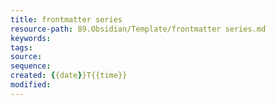 ```yaml
---
title: frontmatter series
resource-path: 89.Obsidian/Template/frontmatter series.md
keywords: 
tags: 
source: 
sequence: 
created: {{date}}T{{time}}
modified:
---
```

